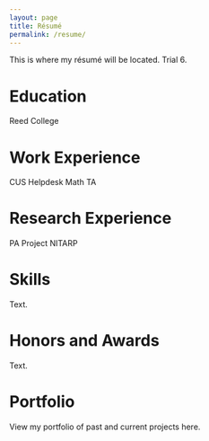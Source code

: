 ```yaml
---
layout: page
title: Résumé
permalink: /resume/
---
```


This is where my r&eacute;sum&eacute; will be located. Trial 6.

# Education
Reed College

# Work Experience
CUS Helpdesk
Math TA

# Research Experience
PA Project
NITARP

# Skills
Text.

# Honors and Awards
Text.

# Portfolio
View my portfolio of past and current projects here.